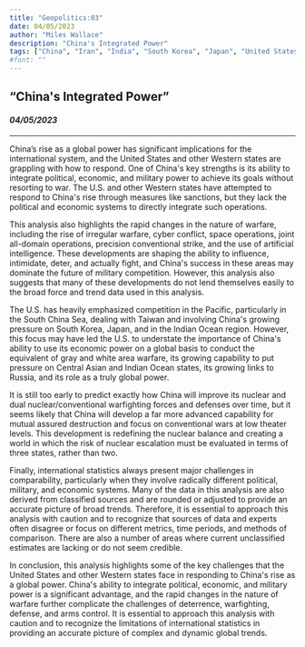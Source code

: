 ```yaml
---
title: "Geopolitics:03"
date: 04/05/2023
author: "Miles Wallace"
description: "China's Integrated Power"
tags: ["China", "Iran", "India", "South Korea", "Japan", "United States"]
#font: ""
---
```

## “China's Integrated Power”
#### _04/05/2023_  
____
China’s rise as a global power has significant implications for the international system, and the United States and other Western states are grappling with how to respond. One of China's key strengths is its ability to integrate political, economic, and military power to achieve its goals without resorting to war. The U.S. and other Western states have attempted to respond to China's rise through measures like sanctions, but they lack the political and economic systems to directly integrate such operations.

This analysis also highlights the rapid changes in the nature of warfare, including the rise of irregular warfare, cyber conflict, space operations, joint all-domain operations, precision conventional strike, and the use of artificial intelligence. These developments are shaping the ability to influence, intimidate, deter, and actually fight, and China's success in these areas may dominate the future of military competition. However, this analysis also suggests that many of these developments do not lend themselves easily to the broad force and trend data used in this analysis.

The U.S. has heavily emphasized competition in the Pacific, particularly in the South China Sea, dealing with Taiwan and involving China's growing pressure on South Korea, Japan, and in the Indian Ocean region. However, this focus may have led the U.S. to understate the importance of China's ability to use its economic power on a global basis to conduct the equivalent of gray and white area warfare, its growing capability to put pressure on Central Asian and Indian Ocean states, its growing links to Russia, and its role as a truly global power.

It is still too early to predict exactly how China will improve its nuclear and dual nuclear/conventional warfighting forces and defenses over time, but it seems likely that China will develop a far more advanced capability for mutual assured destruction and focus on conventional wars at low theater levels. This development is redefining the nuclear balance and creating a world in which the risk of nuclear escalation must be evaluated in terms of three states, rather than two.

Finally, international statistics always present major challenges in comparability, particularly when they involve radically different political, military, and economic systems. Many of the data in this analysis are also derived from classified sources and are rounded or adjusted to provide an accurate picture of broad trends. Therefore, it is essential to approach this analysis with caution and to recognize that sources of data and experts often disagree or focus on different metrics, time periods, and methods of comparison. There are also a number of areas where current unclassified estimates are lacking or do not seem credible.

In conclusion, this analysis highlights some of the key challenges that the United States and other Western states face in responding to China's rise as a global power. China's ability to integrate political, economic, and military power is a significant advantage, and the rapid changes in the nature of warfare further complicate the challenges of deterrence, warfighting, defense, and arms control. It is essential to approach this analysis with caution and to recognize the limitations of international statistics in providing an accurate picture of complex and dynamic global trends.